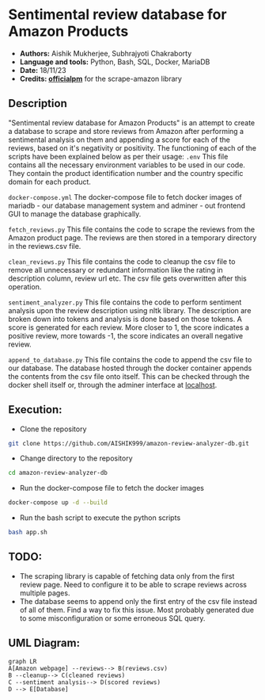 # Sentimental review database for Amazon Products  
  
 - **Authors:** Aishik Mukherjee, Subhrajyoti Chakraborty
 -   **Language and tools:** Python, Bash, SQL, Docker, MariaDB
- **Date:** 18/11/23
- **Credits: [officialpm](https://github.com/officialpm/scrape-amazon)** for the scrape-amazon library
## Description
"Sentimental review database for Amazon Products" is an attempt to create a database to scrape and store reviews from Amazon after performing a sentimental analysis on them and appending a score for each of the reviews, based on it's negativity or positivity. The functioning of each of the scripts have been explained below as per their usage:
```.env```
This file contains all the necessary environment variables to be used in our code. They contain the product identification number and the country specific domain for each product.

```docker-compose.yml```
The docker-compose file to fetch docker images of mariadb - our database management system and adminer - out frontend GUI to manage the database graphically.

```fetch_reviews.py```
This file contains the code to scrape the reviews from the Amazon product page. The reviews are then stored in a temporary directory in the reviews.csv file.

```clean_reviews.py```
This file contains the code to cleanup the csv file to remove all unnecessary or redundant information like the rating in description column, review url etc.
The csv file gets overwritten after this operation.

```sentiment_analyzer.py```
This file contains the code to perform sentiment analysis upon the review description using nltk library. The description are broken down into tokens and analysis is done based on those tokens. A score is generated for each review. More closer to 1, the score indicates a positive review, more towards -1, the score indicates an overall negative review.

```append_to_database.py```
This file contains the code to append the csv file to our database. The database hosted through the docker container appends the contents from the csv file onto itself. This can be checked through the docker shell itself or, through the adminer interface at [localhost](http://localhost:8080/).

## Execution:
* Clone the repository
```bash
git clone https://github.com/AISHIK999/amazon-review-analyzer-db.git
```
* Change directory to the repository
```bash
cd amazon-review-analyzer-db
```
* Run the docker-compose file to fetch the docker images
```bash
docker-compose up -d --build
```
* Run the bash script to execute the python scripts
```bash
bash app.sh
```

## TODO:
* The scraping library is capable of fetching data only from the first review page. Need to configure it to be able to scrape reviews across multiple pages.
* The database seems to append only the first entry of the csv file instead of all of them. Find a way to fix this issue. Most probably generated due to some misconfiguration or some erroneous SQL query. 

## UML Diagram:
```mermaid
graph LR
A[Amazon webpage] --reviews--> B(reviews.csv)
B --cleanup--> C(cleaned reviews)
C --sentiment analysis--> D(scored reviews)
D --> E[Database]
```